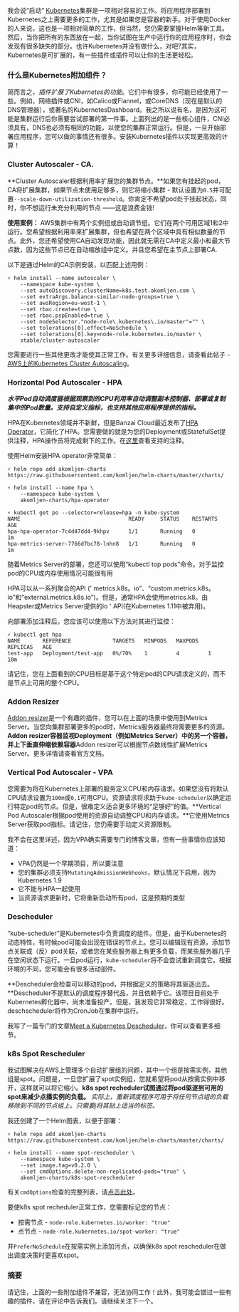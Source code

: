 我会说“启动” [Kubernetes](https://akomljen.com/tag/kubernetes/)集群是一项相对容易的工作。将应用程序部署到Kubernetes之上需要更多的工作，尤其是如果您是容器的新手。对于使用Docker的人来说，这也是一项相对简单的工作，但当然，您仍需要掌握Helm等新工具。然后，当你把所有的东西放在一起，当你试图在生产中运行你的应用程序时，你会发现有很多缺失的部分。也许Kubernetes并没有做什么，对吧?其实，Kubernetes是可扩展的，有一些插件或插件可以让你的生活更轻松。

### 什么是Kubernetes附加组件？

简而言之，*插件扩展了Kubernetes的功能*。它们中有很多，你可能已经使用了一些。例如，网络插件或CNI，如Calico或Flannel，或CoreDNS（现在是默认的DNS管理器），或著名的KubernetesDashboard。我之所以说有名，是因为这可能是集群运行后你需要尝试部署的第一件事。上面列出的是一些核心组件，CNI必须具有，DNS也必须有相同的功能，以使您的集群正常运行。但是，一旦开始部署应用程序，您可以做的事情还有很多。安装Kubernetes插件以实现更高效的计算！

### Cluster Autoscaler - CA.

**Cluster Autoscaler根据利用率扩展您的集群节点。**如果您有挂起的pod，CA将扩展集群，如果节点未使用足够多，则它将缩小集群 - 默认设置为`0.5`并可配置`--scale-down-utilization-threshold`。你肯定不希望pod处于挂起状态，同时，你不想运行未充分利用的节点 ——这是浪费金钱!

**使用案例：** AWS集群中有两个实例组或自动调节组。它们在两个可用区域1和2中运行。您希望根据利用率来扩展集群，但也希望在两个区域中具有相似数量的节点。此外，您还希望使用CA自动发现功能，因此就无需在CA中定义最小和最大节点数，因为这些节点已在自动缩放组中定义。并且您希望在主节点上部署CA.

以下是通过Helm的CA示例安装，以匹配上述用例：

```
⚡ helm install --name autoscaler \
    --namespace kube-system \
    --set autoDiscovery.clusterName=k8s.test.akomljen.com \
    --set extraArgs.balance-similar-node-groups=true \
    --set awsRegion=eu-west-1 \
    --set rbac.create=true \
    --set rbac.pspEnabled=true \
    --set nodeSelector."node-role\.kubernetes\.io/master"="" \
    --set tolerations[0].effect=NoSchedule \
    --set tolerations[0].key=node-role.kubernetes.io/master \
    stable/cluster-autoscaler
```

您需要进行一些其他更改才能使其正常工作。有关更多详细信息，请查看此帖子 - [AWS上的Kubernetes Cluster Autoscaling](https://akomljen.com/kubernetes-cluster-autoscaling-on-aws/)。

### Horizontal Pod Autoscaler - HPA

***水平Pod自动调度器根据观察到的CPU利用率自动调整副本控制器、部署或复制集中的Pod数量。支持自定义指标，也支持其他应用程序提供的指标。***

HPA在Kubernetes领域并不新鲜，但是Banzai Cloud最近发布了[HPA Operator](https://github.com/banzaicloud/hpa-operator)，它简化了HPA。您需要做的就是为您的Deployment或StatefulSet提供注释，HPA操作员将完成剩下的工作。在[这里](https://github.com/banzaicloud/hpa-operator#annotations-explained)查看支持的注释。

使用Helm安装HPA operator非常简单：

```
⚡ helm repo add akomljen-charts https://raw.githubusercontent.com/komljen/helm-charts/master/charts/

⚡ helm install --name hpa \
    --namespace kube-system \
    akomljen-charts/hpa-operator

⚡ kubectl get po --selector=release=hpa -n kube-system
NAME                                  READY     STATUS    RESTARTS   AGE
hpa-hpa-operator-7c4d47dd4-9khpv      1/1       Running   0          1m
hpa-metrics-server-7766d7bc78-lnhn8   1/1       Running   0          1m
```

随着Metrics Server的部署，您还可以使用“kubectl top pods”命令。对于监控pod的CPU或内存使用情况可能很有用

HPA可以从一系列聚合的API (' metrics.k8s。io”、“custom.metrics.k8s。io”和“external.metrics.k8s.io”)。但是，通常HPA会使用metrics.k8。由Heapster或Metrics Server提供的io ' API(在Kubernetes 1.11中被弃用)。

向部署添加注释后，您应该可以使用以下方法对其进行监控：

```
⚡ kubectl get hpa
NAME       REFERENCE             TARGETS   MINPODS   MAXPODS   REPLICAS   AGE
test-app   Deployment/test-app   0%/70%    1         4         1          10m
```

请记住，您在上面看到的CPU目标是基于这个特定pod的CPU请求定义的，而不是节点上可用的整个CPU。

### Addon Resizer

[Addon resizer](https://github.com/kubernetes/autoscaler/tree/master/addon-resizer)是一个有趣的插件，您可以在上面的场景中使用到Metrics Server。当您向集群部署更多的pod时，Metrics服务器最终将需要更多的资源。**Addon resizer容器监视Deployment（例如Metrics Server）中的另一个容器，并上下垂直伸缩依赖容器**Addon resizer可以根据节点数线性扩展Metrics Server。更多详情请查看官方文档。

### Vertical Pod Autoscaler - VPA

您需要为将在Kubernetes上部署的服务定义CPU和内存请求。如果您没有将默认CPU请求设置为`100m`或`0,1`可用CPU。资源请求将求助于`kube-scheduler`以确定运行特定pod的节点。但是，很难定义适合更多环境的“足够好”的值。**Vertical Pod Autoscaler根据pod使用的资源自动调整CPU和内存请求。**它使用Metrics Server获取pod指标。请记住，您仍需要手动定义资源限制。

我不会在这里详述，因为VPA确实需要专门的博客文章，但有一些事情你应该知道：

- VPA仍然是一个早期项目，所以要注意
- 您的集群必须支持`MutatingAdmissionWebhooks`，默认情况下启用，因为Kubernetes 1.9
- 它不能与HPA一起使用
- 当资源请求更新时，它将重新启动所有pod，这是预期的类型

### Descheduler

“kube-scheduler”是Kubernetes中负责调度的组件。但是，由于Kubernetes的动态特性，有时候pod可能会出现在错误的节点上。您可以编辑现有资源，添加节点关联或（反）pod关联，或者您在某些服务器上有更多负载，而某些服务器几乎在空闲状态下运行。一旦pod运行，`kube-scheduler`将不会尝试重新调度它。根据环境的不同，您可能会有很多活动部件。

**Descheduler会检查可以移动的pod，并根据定义的策略将其驱逐出去。**Descheduler不是默认的调度程序替代品，并且依赖于它。该项目目前处于Kubernetes孵化器中，尚未准备投产。但是，我发现它非常稳定，工作得很好。deschscheduler将作为CronJob在集群中运行。

我写了一篇专门的文章[Meet a Kubernetes Descheduler](https://akomljen.com/meet-a-kubernetes-descheduler/)，你可以查看更多细节。

### k8s Spot Rescheduler

我试图解决在AWS上管理多个自动扩展组的问题，其中一个组是按需实例，其他组是spot。问题是，一旦您扩展了spot实例组，您就希望将pod从按需实例中移开，这样就可以将它缩小。**k8s spot recheduler试图通过将pod驱逐到可用的spot来减少点播实例的负载。** *实际上，重新调度程序可用于将任何节点组的负载移除到不同的节点组上。只需要j将其贴上适当的标签。*

我还创建了一个Helm图表，以便于部署：

```
⚡ helm repo add akomljen-charts https://raw.githubusercontent.com/komljen/helm-charts/master/charts/

⚡ helm install --name spot-rescheduler \
    --namespace kube-system \
    --set image.tag=v0.2.0 \
    --set cmdOptions.delete-non-replicated-pods="true" \
    akomljen-charts/k8s-spot-rescheduler
```

有关`cmdOptions`检查的完整列表，请[点击此处](https://github.com/pusher/k8s-spot-rescheduler#flags)。

要使k8s spot recheduler正常工作，您需要标记您的节点：

- 按需节点 - `node-role.kubernetes.io/worker: "true"`
- 点节点 - `node-role.kubernetes.io/spot-worker: "true"`

并`PreferNoSchedule`在按需实例上添加污点，以确保k8s spot rescheduler在做出调度决策时更喜欢spot。

### 摘要

请记住，上面的一些附加组件不兼容，无法协同工作！此外，我可能会错过一些有趣的插件，请在评论中告诉我们。请继续关注下一个。